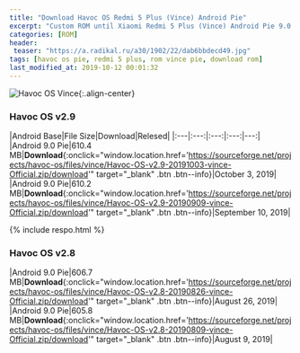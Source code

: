 ```yaml
---
title: "Download Havoc OS Redmi 5 Plus (Vince) Android Pie"
excerpt: "Custom ROM until Xiaomi Redmi 5 Plus (Vince) Android Pie 9.0 Rilis Bulan Oktober 2019"
categories: [ROM]
header:
 teaser: "https://a.radikal.ru/a30/1902/22/dab6bbdecd49.jpg"
tags: [havoc os pie, redmi 5 plus, rom vince pie, download rom]
last_modified_at: 2019-10-12 00:01:32
---
```

![Havoc OS Vince](https://a.radikal.ru/a30/1902/22/dab6bbdecd49.jpg){:.align-center}
<style>
.btn:hover,.btn:focus {cursor: pointer}
</style>

### Havoc OS v2.9

|Android Base|File Size|Download|Relesed|
|:---|:---:|:---:|:---:|---:|
|Android 9.0 Pie|610.4 MB|**Download**{:onclick="window.location.href='https://sourceforge.net/projects/havoc-os/files/vince/Havoc-OS-v2.9-20191003-vince-Official.zip/download'" target="_blank" .btn .btn--info}|October 3, 2019|
|Android 9.0 Pie|610.2 MB|**Download**{:onclick="window.location.href='https://sourceforge.net/projects/havoc-os/files/vince/Havoc-OS-v2.9-20190909-vince-Official.zip/download'" target="_blank" .btn .btn--info}|September 10, 2019|

{% include respo.html %}

### Havoc OS v2.8

|Android 9.0 Pie|606.7 MB|**Download**{:onclick="window.location.href='https://sourceforge.net/projects/havoc-os/files/vince/Havoc-OS-v2.8-20190826-vince-Official.zip/download'" target="_blank" .btn .btn--info}|August 26, 2019|
|Android 9.0 Pie|605.8 MB|**Download**{:onclick="window.location.href='https://sourceforge.net/projects/havoc-os/files/vince/Havoc-OS-v2.8-20190809-vince-Official.zip/download'" target="_blank" .btn .btn--info}|August 9, 2019|

